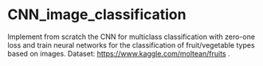 # CNN_image_classification
Implement from scratch the CNN for multiclass classification with zero-one loss and train neural networks for the classification of fruit/vegetable types based on images.
Dataset: https://www.kaggle.com/moltean/fruits
.
